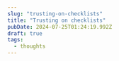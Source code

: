 ```yaml
---
slug: "trusting-on-checklists"
title: "Trusting on checklists"
pubDate: 2024-07-25T01:24:19.992Z
draft: true
tags:
  - thoughts
---
```


